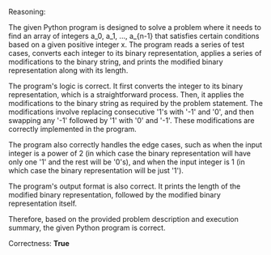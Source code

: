 Reasoning:

The given Python program is designed to solve a problem where it needs to find an array of integers a_0, a_1, ..., a_{n-1} that satisfies certain conditions based on a given positive integer x. The program reads a series of test cases, converts each integer to its binary representation, applies a series of modifications to the binary string, and prints the modified binary representation along with its length.

The program's logic is correct. It first converts the integer to its binary representation, which is a straightforward process. Then, it applies the modifications to the binary string as required by the problem statement. The modifications involve replacing consecutive '1's with '-1' and '0', and then swapping any '-1' followed by '1' with '0' and '-1'. These modifications are correctly implemented in the program.

The program also correctly handles the edge cases, such as when the input integer is a power of 2 (in which case the binary representation will have only one '1' and the rest will be '0's), and when the input integer is 1 (in which case the binary representation will be just '1').

The program's output format is also correct. It prints the length of the modified binary representation, followed by the modified binary representation itself.

Therefore, based on the provided problem description and execution summary, the given Python program is correct.

Correctness: **True**
